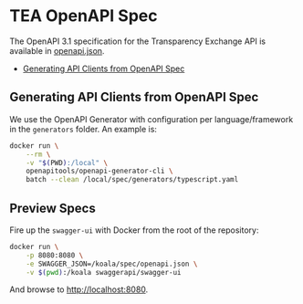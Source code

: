 # TEA OpenAPI Spec

The OpenAPI 3.1 specification for the Transparency Exchange API is available in [openapi.json](./openapi.json).

- [Generating API Clients from OpenAPI Spec](#generating-api-clients-from-openapi-spec)

## Generating API Clients from OpenAPI Spec

We use the OpenAPI Generator with configuration per language/framework in the `generators` folder. An example is:

```bash
docker run \
    --rm \
    -v "$(PWD):/local" \
    openapitools/openapi-generator-cli \
    batch --clean /local/spec/generators/typescript.yaml
```

## Preview Specs

Fire up the `swagger-ui` with Docker from the root of the repository:

```bash
docker run \
    -p 8080:8080 \
    -e SWAGGER_JSON=/koala/spec/openapi.json \
    -v $(pwd):/koala swaggerapi/swagger-ui
```

And browse to [http://localhost:8080](http://localhost:8080).
